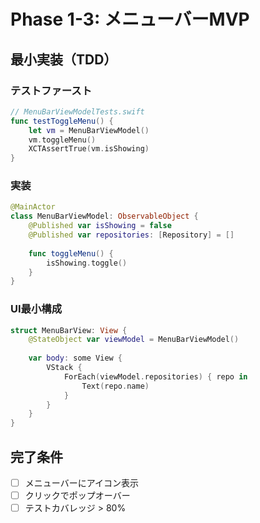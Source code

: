 # Phase 1-3: メニューバーMVP

## 最小実装（TDD）

### テストファースト
```swift
// MenuBarViewModelTests.swift
func testToggleMenu() {
    let vm = MenuBarViewModel()
    vm.toggleMenu()
    XCTAssertTrue(vm.isShowing)
}
```

### 実装
```swift
@MainActor
class MenuBarViewModel: ObservableObject {
    @Published var isShowing = false
    @Published var repositories: [Repository] = []
    
    func toggleMenu() {
        isShowing.toggle()
    }
}
```

### UI最小構成
```swift
struct MenuBarView: View {
    @StateObject var viewModel = MenuBarViewModel()
    
    var body: some View {
        VStack {
            ForEach(viewModel.repositories) { repo in
                Text(repo.name)
            }
        }
    }
}
```

## 完了条件
- [ ] メニューバーにアイコン表示
- [ ] クリックでポップオーバー
- [ ] テストカバレッジ > 80%